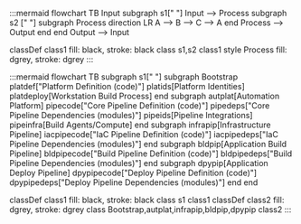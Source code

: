:::mermaid
flowchart TB
  Input
  subgraph s1[" "]
    Input --> Process
    subgraph s2 [" "]
      subgraph Process
        direction LR
        A --> B --> C --> A
      end
      Process --> Output
    end
	end
  Output --> Input

classDef class1 fill: black, stroke: black
class s1,s2 class1
style Process fill: dgrey, stroke: dgrey
:::

:::mermaid
flowchart TB
  subgraph s1[" "]
    subgraph Bootstrap
      platdef["Platform Definition (code)"]
      platids[Platform Identities]
      platdeploy[Workstation Build Process]
    end
    subgraph autplat[Automation Platform]
      pipecode["Core Pipeline Definition (code)"]
      pipedeps["Core Pipeline Dependencies (modules)"]
      pipeids[Pipeline Integrations]
      pipeinfra[Build Agents/Compute]
    end
    subgraph infrapip[Infrastructure Pipeline]
      iacpipecode["IaC Pipeline Definition (code)"]
      iacpipedeps["IaC Pipeline Dependencies (modules)"]
    end
    subgraph bldpip[Application Build Pipeline]
      bldpipecode["Build Pipeline Definition (code)"]
      bldpipedeps["Build Pipeline Dependencies (modules)"]
    end
    subgraph dpypip[Application Deploy Pipeline]
      dpypipecode["Deploy Pipeline Definition (code)"]
      dpypipedeps["Deploy Pipeline Dependencies (modules)"]
    end
	end

classDef class1 fill: black, stroke: black
class s1 class1
classDef class2 fill: dgrey, stroke: dgrey
class Bootstrap,autplat,infrapip,bldpip,dpypip class2
:::